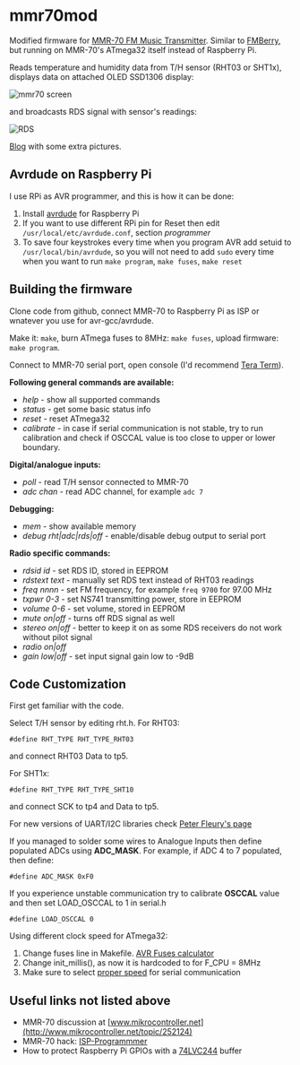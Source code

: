 mmr70mod
========

Modified firmware for [MMR-70 FM Music Transmitter](http://www.mikrocontroller.net/attachment/140251/MMR70.pdf).
Similar to [FMBerry](https://github.com/Manawyrm/FMBerry), but running on MMR-70's ATmega32 itself instead of Raspberry Pi.

Reads temperature and humidity data from T/H sensor (RHT03 or SHT1x), displays data on attached OLED SSD1306 display:

![mmr70 screen](http://achilikin.com/github/mmr-mod-03.png)

and broadcasts RDS signal with sensor's readings:

![RDS](http://3.bp.blogspot.com/-cB2P4Qp3eOI/U4kIqX7pSPI/AAAAAAAAASs/hKfAir5Qco4/s1600/screenshot.png)

[Blog](http://achilikin.blogspot.ie/2014/06/sony-ericsson-mmr-70-modding-extreme.html) with some extra pictures.

Avrdude on Raspberry Pi
-----------------------

I use RPi as AVR programmer, and this is how it can be done:

1. Install [avrdude](http://kevincuzner.com/2013/05/27/raspberry-pi-as-an-avr-programmer/) for Raspberry Pi
2. If you want to use different RPi pin for Reset then edit `/usr/local/etc/avrdude.conf`, section *programmer*
3. To save four keystrokes every time when you program AVR add setuid to `/usr/local/bin/avrdude`, 
so you will not need to add `sudo` every time when you want to run `make program`, `make fuses`, `make reset`

Building the firmware
---------------------

Clone code from github, connect MMR-70 to Raspberry Pi as ISP or wnatever you use for avr-gcc/avrdude.

Make it: `make`, burn ATmega fuses to 8MHz: `make fuses`, upload firmware: `make program`.

Connect to MMR-70 serial port, open console (I'd recommend [Tera Term](http://ttssh2.sourceforge.jp/index.html.en)).

**Following general commands are available:**
* _help_ - show all supported commands
* _status_ - get some basic status info
* _reset_  - reset ATmega32
* _calibrate_ - in case if serial communication is not stable, try to run calibration and check if OSCCAL value is too close to upper or lower boundary.

**Digital/analogue inputs:**
* _poll_ - read T/H sensor connected to MMR-70
* _adc chan_ - read ADC channel, for example `adc 7`

**Debugging:**
* _mem_ - show available memory
* _debug rht|adc|rds|off_ - enable/disable debug output to serial port


**Radio specific commands:**
* _rdsid id_ - set RDS ID, stored in EEPROM
* _rdstext text_ - manually set RDS text instead of RHT03 readings
* _freq nnnn_ - set FM frequency, for example `freq 9700` for 97.00 MHz
* _txpwr 0-3_ - set NS741 transmitting power, store in EEPROM
* _volume 0-6_ - set volume, stored in EEPROM
* _mute on|off_ - turns off RDS signal as well
* _stereo on|off_ - better to keep it on as some RDS receivers do not work without pilot signal
* _radio on|off_
* _gain low|off_ - set input signal gain low to -9dB

Code Customization
------------------

First get familiar with the code.

Select T/H sensor by editing rht.h. For RHT03:
```
#define RHT_TYPE RHT_TYPE_RHT03
```
and connect RHT03 Data to tp5.

For SHT1x:
```
#define RHT_TYPE RHT_TYPE_SHT10
```
and connect SCK to tp4 and Data to tp5. 

For new versions of UART/I2C libraries check [Peter Fleury's page](http://homepage.hispeed.ch/peterfleury/avr-software.html)

If you managed to solder some wires to Analogue Inputs then define populated ADCs using **ADC_MASK**.
For example, if ADC 4 to 7 populated, then define:
```
#define ADC_MASK 0xF0
```

If you experience unstable communication try to calibrate **OSCCAL** value and then set LOAD_OSCCAL to 1 in serial.h
```
#define LOAD_OSCCAL 0
```

Using different clock speed for ATmega32:

1. Change fuses line in Makefile. [AVR Fuses calculator](http://www.engbedded.com/fusecalc)
2. Change init_millis(), as now it is hardcoded to for F_CPU = 8MHz
3. Make sure to select [proper speed](http://www.wormfood.net/avrbaudcalc.php) for serial communication

Useful links not listed above
-----------------------------

* MMR-70 discussion at [www.mikrocontroller.net](http://www.mikrocontroller.net/topic/252124)
* MMR-70 hack: [ISP-Programmmer](http://www.elektronik-labor.de/AVR/MMR70_2.html)
* How to protect Raspberry Pi GPIOs with a [74LVC244](http://blog.stevemarple.co.uk/2012/07/avrarduino-isp-programmer-using.html) buffer
